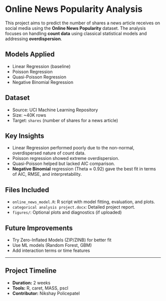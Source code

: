 # Online News Popularity Analysis

This project aims to predict the number of shares a news article receives on social media using the **Online News Popularity** dataset. The analysis focuses on handling **count data** using classical statistical models and addressing **overdispersion**.

## Models Applied

- Linear Regression (baseline)
- Poisson Regression
- Quasi-Poisson Regression
- Negative Binomial Regression

## Dataset

- Source: UCI Machine Learning Repository
- Size: ~40K rows
- Target: `shares` (number of shares for a news article)

## Key Insights

- Linear Regression performed poorly due to the non-normal, overdispersed nature of count data.
- Poisson regression showed extreme overdispersion.
- Quasi-Poisson helped but lacked AIC comparison.
- **Negative Binomial** regression (Theta ≈ 0.92) gave the best fit in terms of AIC, RMSE, and interpretability.

## Files Included

- `online_news_model.R`: R script with model fitting, evaluation, and plots.
- `categorical analysis project.docx`: Detailed project report.
- `figures/`: Optional plots and diagnostics (if uploaded)

## Future Improvements

- Try Zero-Inflated Models (ZIP/ZINB) for better fit
- Use ML models (Random Forest, GBM)
- Add interaction terms or time features

---

##  Project Timeline

- **Duration:** 2 weeks
- **Tools:** R, caret, MASS, pscl
- **Contributor:** Nikshay Policepatel
